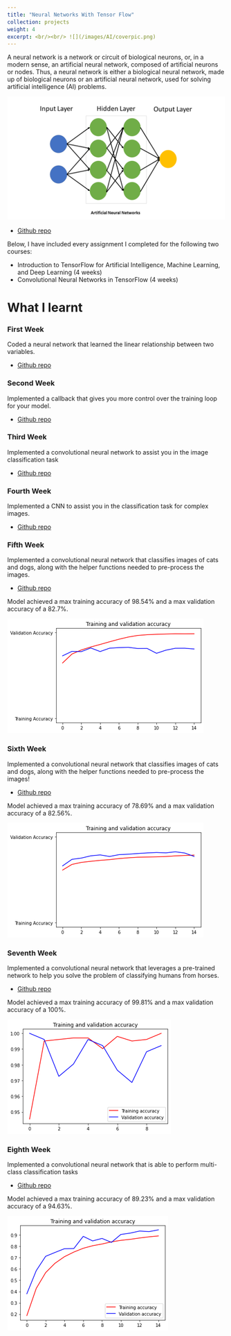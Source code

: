```yaml
---
title: "Neural Networks With Tensor Flow"
collection: projects
weight: 4 
excerpt: <br/><br/> ![](/images/AI/coverpic.png)
---
```


A neural network is a network or circuit of biological neurons, or, in a modern sense, an artificial neural network, composed of artificial neurons or nodes. Thus, a neural network is either a biological neural network, made up of biological neurons or an artificial neural network, used for solving artificial intelligence (AI) problems.

![](/images/AI/coverpic.png)

* [Github repo](https://github.com/MelDashti/ToDoList)

Below, I have included every assignment I completed for the following two courses:
- Introduction to TensorFlow for Artificial Intelligence, Machine Learning, and Deep Learning (4 weeks)
- Convolutional Neural Networks in TensorFlow (4 weeks)

# What I learnt


### First Week
Coded a neural network that learned the linear relationship between two variables.


* [Github repo](https://github.com/MelDashti/TensorFlowProjects/blob/master/w1-assignment/C1W1_Assignment.ipynb)


### Second Week
Implemented a callback that gives you more control over the training loop for your model.

* [Github repo](https://github.com/MelDashti/TensorFlowProjects/blob/master/w2-assignment/C1W2_Assignment.ipynb)

### Third Week
Implemented a convolutional neural network to assist you in the image classification task

* [Github repo](https://github.com/MelDashti/TensorFlowProjects/blob/master/w3-assingment/C1W3_Assignment.ipynb)

### Fourth Week
Implemented a CNN to assist you in the classification task for complex images.

* [Github repo](https://github.com/MelDashti/TensorFlowProjects/blob/master/w4-assingment/C1W4_Assignment.ipynb)


### Fifth Week
Implemented a convolutional neural network that classifies images of cats and dogs, along with the helper functions needed to pre-process the images.

* [Github repo](https://github.com/MelDashti/TensorFlowProjects/blob/master/C2W1_Assignment.ipynb)

Model achieved a max training accuracy of 98.54% and a max validation accuracy of a 82.7%.

![](/images/AI/image5.png)


### Sixth Week
Implemented a convolutional neural network that classifies images of cats and dogs, along with the helper functions needed to pre-process the images!

* [Github repo](https://github.com/MelDashti/TensorFlowProjects/blob/master/C2W2_Assignment.ipynb)

Model achieved a max training accuracy of 78.69% and a max validation accuracy of a 82.56%.

![](/images/AI/image7.png)



### Seventh Week
Implemented a convolutional neural network that leverages a pre-trained network to help you solve the problem of classifying humans from horses.

* [Github repo](https://github.com/MelDashti/TensorFlowProjects/blob/master/C2W3_Assignment.ipynb)

Model achieved a max training accuracy of 99.81% and a max validation accuracy of a 100%.

![](/images/AI/image3.png)


### Eighth Week
Implemented a convolutional neural network that is able to perform multi-class classification tasks

* [Github repo](https://github.com/MelDashti/TensorFlowProjects/blob/master/C2W4_Assignment.ipynb)

Model achieved a max training accuracy of 89.23% and a max validation accuracy of a 94.63%.

![](/images/AI/image2.png)




